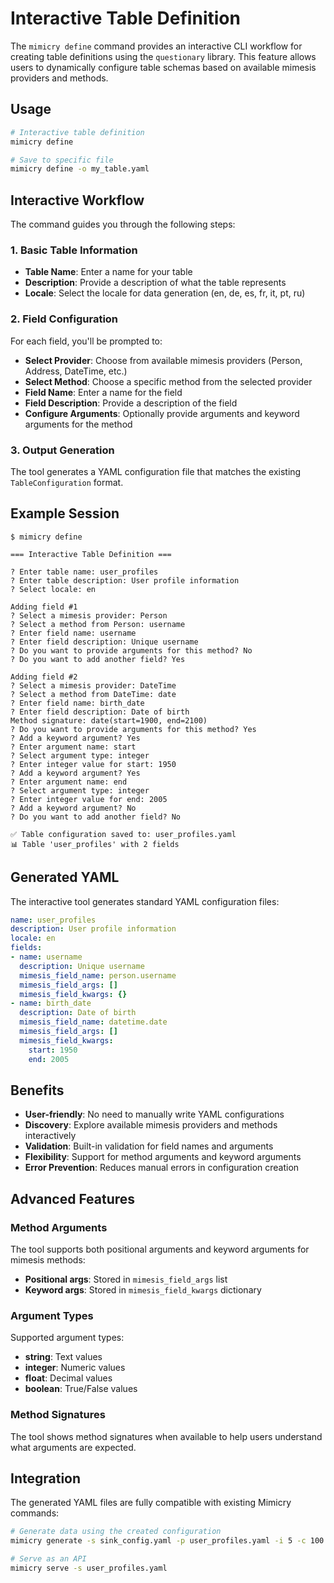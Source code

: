 # Interactive Table Definition

The `mimicry define` command provides an interactive CLI workflow for creating table definitions using the `questionary` library. This feature allows users to dynamically configure table schemas based on available mimesis providers and methods.

## Usage

```bash
# Interactive table definition
mimicry define

# Save to specific file
mimicry define -o my_table.yaml
```

## Interactive Workflow

The command guides you through the following steps:

### 1. Basic Table Information
- **Table Name**: Enter a name for your table
- **Description**: Provide a description of what the table represents
- **Locale**: Select the locale for data generation (en, de, es, fr, it, pt, ru)

### 2. Field Configuration
For each field, you'll be prompted to:
- **Select Provider**: Choose from available mimesis providers (Person, Address, DateTime, etc.)
- **Select Method**: Choose a specific method from the selected provider
- **Field Name**: Enter a name for the field
- **Field Description**: Provide a description of the field
- **Configure Arguments**: Optionally provide arguments and keyword arguments for the method

### 3. Output Generation
The tool generates a YAML configuration file that matches the existing `TableConfiguration` format.

## Example Session

```
$ mimicry define

=== Interactive Table Definition ===

? Enter table name: user_profiles
? Enter table description: User profile information
? Select locale: en

Adding field #1
? Select a mimesis provider: Person
? Select a method from Person: username
? Enter field name: username
? Enter field description: Unique username
? Do you want to provide arguments for this method? No
? Do you want to add another field? Yes

Adding field #2
? Select a mimesis provider: DateTime
? Select a method from DateTime: date
? Enter field name: birth_date
? Enter field description: Date of birth
Method signature: date(start=1900, end=2100)
? Do you want to provide arguments for this method? Yes
? Add a keyword argument? Yes
? Enter argument name: start
? Select argument type: integer
? Enter integer value for start: 1950
? Add a keyword argument? Yes
? Enter argument name: end
? Select argument type: integer
? Enter integer value for end: 2005
? Add a keyword argument? No
? Do you want to add another field? No

✅ Table configuration saved to: user_profiles.yaml
📊 Table 'user_profiles' with 2 fields
```

## Generated YAML

The interactive tool generates standard YAML configuration files:

```yaml
name: user_profiles
description: User profile information
locale: en
fields:
- name: username
  description: Unique username
  mimesis_field_name: person.username
  mimesis_field_args: []
  mimesis_field_kwargs: {}
- name: birth_date
  description: Date of birth
  mimesis_field_name: datetime.date
  mimesis_field_args: []
  mimesis_field_kwargs:
    start: 1950
    end: 2005
```

## Benefits

- **User-friendly**: No need to manually write YAML configurations
- **Discovery**: Explore available mimesis providers and methods interactively
- **Validation**: Built-in validation for field names and arguments
- **Flexibility**: Support for method arguments and keyword arguments
- **Error Prevention**: Reduces manual errors in configuration creation

## Advanced Features

### Method Arguments
The tool supports both positional arguments and keyword arguments for mimesis methods:
- **Positional args**: Stored in `mimesis_field_args` list
- **Keyword args**: Stored in `mimesis_field_kwargs` dictionary

### Argument Types
Supported argument types:
- **string**: Text values
- **integer**: Numeric values
- **float**: Decimal values
- **boolean**: True/False values

### Method Signatures
The tool shows method signatures when available to help users understand what arguments are expected.

## Integration

The generated YAML files are fully compatible with existing Mimicry commands:

```bash
# Generate data using the created configuration
mimicry generate -s sink_config.yaml -p user_profiles.yaml -i 5 -c 100 -b 1

# Serve as an API
mimicry serve -s user_profiles.yaml
```